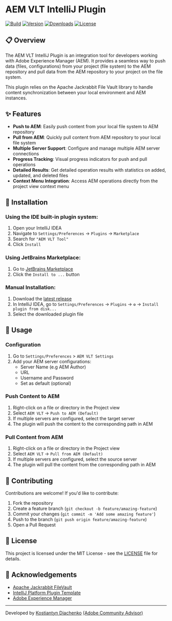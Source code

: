 # AEM VLT IntelliJ Plugin

[![Build](https://github.com/koha26/aem-vlt-intellij-plugin/workflows/Build/badge.svg)](https://github.com/koha26/aem-vlt-intellij-plugin/actions)
[![Version](https://img.shields.io/jetbrains/plugin/v/27469-aem-vlt-tool.svg)](https://plugins.jetbrains.com/plugin/27469-aem-vlt-tool)
[![Downloads](https://img.shields.io/jetbrains/plugin/d/27469-aem-vlt-tool.svg)](https://plugins.jetbrains.com/plugin/27469-aem-vlt-tool)
[![License](https://img.shields.io/github/license/koha26/aem-vlt-intellij-plugin)](https://github.com/koha26/aem-vlt-intellij-plugin/blob/main/LICENSE)

## 📋 Overview
<!-- Plugin description -->
The AEM VLT IntelliJ Plugin is an integration tool for developers working with Adobe Experience Manager (AEM). It provides a seamless way to push data (files, configurations) from your project (file system) to the AEM repository and pull data from the AEM repository to your project on the file system.

This plugin relies on the Apache Jackrabbit File Vault library to handle content synchronization between your local environment and AEM instances.

## ✨ Features

- **Push to AEM**: Easily push content from your local file system to AEM repository
- **Pull from AEM**: Quickly pull content from AEM repository to your local file system
- **Multiple Server Support**: Configure and manage multiple AEM server connections
- **Progress Tracking**: Visual progress indicators for push and pull operations
- **Detailed Results**: Get detailed operation results with statistics on added, updated, and deleted files
- **Context Menu Integration**: Access AEM operations directly from the project view context menu

## 🔧 Installation

### Using the IDE built-in plugin system:

1. Open your IntelliJ IDEA
2. Navigate to `Settings/Preferences` → `Plugins` → `Marketplace`
3. Search for `"AEM VLT Tool"`
4. Click `Install`

### Using JetBrains Marketplace:

1. Go to [JetBrains Marketplace](https://plugins.jetbrains.com/plugin/27469-aem-vlt-tool)
2. Click the `Install to ...` button

### Manual Installation:

1. Download the [latest release](https://github.com/koha26/aem-vlt-intellij-plugin/releases/latest)
2. In IntelliJ IDEA, go to `Settings/Preferences` → `Plugins` → `⚙️` → `Install plugin from disk...`
3. Select the downloaded plugin file

## 🚀 Usage

### Configuration

1. Go to `Settings/Preferences` > `AEM VLT Settings`
2. Add your AEM server configurations:
   - Server Name (e.g AEM Author)
   - URL
   - Username and Password
   - Set as default (optional)

### Push Content to AEM

1. Right-click on a file or directory in the Project view
2. Select `AEM VLT` → `Push to AEM (Default)`
3. If multiple servers are configured, select the target server
4. The plugin will push the content to the corresponding path in AEM

### Pull Content from AEM

1. Right-click on a file or directory in the Project view
2. Select `AEM VLT` → `Pull from AEM (Default)`
3. If multiple servers are configured, select the source server
4. The plugin will pull the content from the corresponding path in AEM
<!-- Plugin description end -->

## 🤝 Contributing

Contributions are welcome! If you'd like to contribute:

1. Fork the repository
2. Create a feature branch (`git checkout -b feature/amazing-feature`)
3. Commit your changes (`git commit -m 'Add some amazing feature'`)
4. Push to the branch (`git push origin feature/amazing-feature`)
5. Open a Pull Request

## 📄 License

This project is licensed under the MIT License - see the [LICENSE](LICENSE) file for details.

## 🙏 Acknowledgements

- [Apache Jackrabbit FileVault](https://jackrabbit.apache.org/filevault/)
- [IntelliJ Platform Plugin Template](https://github.com/JetBrains/intellij-platform-plugin-template)
- [Adobe Experience Manager](https://business.adobe.com/products/experience-manager/adobe-experience-manager.html)

---

Developed by [Kostiantyn Diachenko](https://github.com/koha26) [(Adobe Community Advisor)](https://experienceleaguecommunities.adobe.com/t5/user/viewprofilepage/user-id/17916475)
